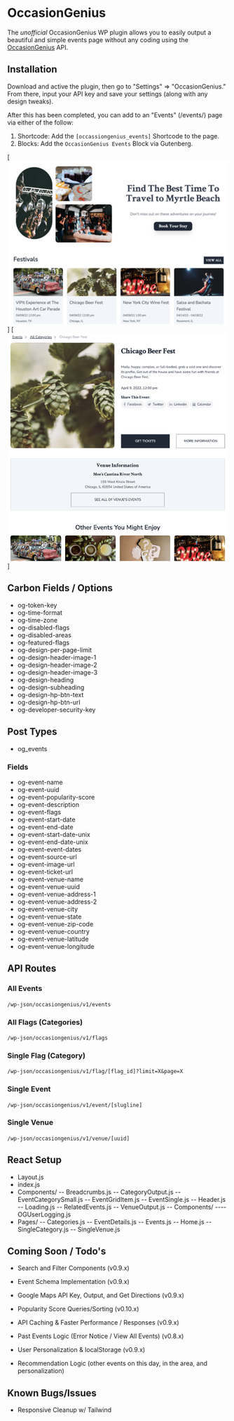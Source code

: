 
#  OccasionGenius

The _unofficial_ OccasionGenius WP plugin allows you to easily output a beautiful and simple events page without any coding using the [OccasionGenius](https://occasiongenius.com/) API.

##  Installation

Download and active the plugin, then go to "Settings" => "OccasionGenius." From there, input your API key and save your settings (along with any design tweaks).

After this has been completed, you can add to an "Events" (/events/) page via either of the follow:

1.  Shortcode: Add the `[occassiongenius_events]` Shortcode to the page.
2.  Blocks: Add the `OccasionGenius Events` Block via Gutenberg.

[![OccasionGenius](/public/images/v0_7_0_1.png?raw=true)]
[![OccasionGenius](/public/images/v0_7_0_2.png?raw=true)]

##  Carbon Fields / Options
*  og-token-key
*  og-time-format
*  og-time-zone
*  og-disabled-flags
*  og-disabled-areas
*  og-featured-flags
*  og-design-per-page-limit
*  og-design-header-image-1
*  og-design-header-image-2
*  og-design-header-image-3
*  og-design-heading
*  og-design-subheading
*  og-design-hp-btn-text
*  og-design-hp-btn-url
*  og-developer-security-key

##  Post Types
*  og_events

###  Fields
*  og-event-name
*  og-event-uuid
*  og-event-popularity-score
*  og-event-description
*  og-event-flags
*  og-event-start-date
*  og-event-end-date
*  og-event-start-date-unix
*  og-event-end-date-unix
*  og-event-event-dates
*  og-event-source-url
*  og-event-image-url
*  og-event-ticket-url
*  og-event-venue-name
*  og-event-venue-uuid
*  og-event-venue-address-1
*  og-event-venue-address-2
*  og-event-venue-city
*  og-event-venue-state
*  og-event-venue-zip-code
*  og-event-venue-country
*  og-event-venue-latitude
*  og-event-venue-longitude

##  API Routes

###  All Events
`/wp-json/occasiongenius/v1/events`

###  All Flags (Categories)
`/wp-json/occasiongenius/v1/flags`

###  Single Flag (Category)
`/wp-json/occasiongenius/v1/flag/[flag_id]?limit=X&page=X`

###  Single Event
`/wp-json/occasiongenius/v1/event/[slugline]`

###  Single Venue
`/wp-json/occasiongenius/v1/venue/[uuid]`

##  React Setup

- Layout.js
- index.js
- Components/
--  Breadcrumbs.js
--  CategoryOutput.js
--  EventCategorySmall.js
--  EventGridItem.js
--  EventSingle.js
--  Header.js
--  Loading.js
--  RelatedEvents.js
--  VenueOutput.js
--  Components/
----  OGUserLogging.js
- Pages/
--  Categories.js
--  EventDetails.js
--  Events.js
--  Home.js
--  SingleCategory.js
--  SingleVenue.js

##  Coming Soon / Todo's

*  Search and Filter Components (v0.9.x)

*  Event Schema Implementation (v0.9.x)

*  Google Maps API Key, Output, and Get Directions  (v0.9.x)

*  Popularity Score Queries/Sorting (v0.10.x)

*  API Caching & Faster Performance / Responses  (v0.9.x)

*  Past Events Logic (Error Notice / View All Events)  (v0.8.x)

*  User Personalization & localStorage  (v0.9.x)

*  Recommendation Logic (other events on this day, in the area, and personalization)

##  Known Bugs/Issues

*  Responsive Cleanup w/ Tailwind